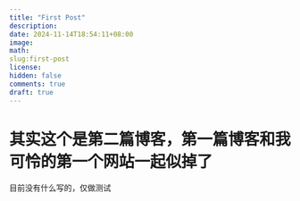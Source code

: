 ```yaml
---
title: "First Post"
description: 
date: 2024-11-14T18:54:11+08:00
image: 
math: 
slug:first-post
license: 
hidden: false
comments: true
draft: true
---
```

# 其实这个是第二篇博客，第一篇博客和我可怜的第一个网站一起似掉了
目前没有什么写的，仅做测试